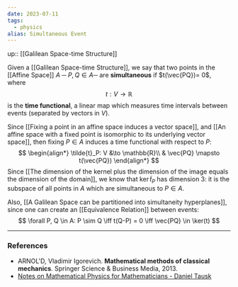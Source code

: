 ```yaml
---
date: 2023-07-11
tags:
  - physics
alias: Simultaneous Event
---
```

up:: [[Galilean Space-time Structure]]

Given a [[Galilean Space-time Structure]], we say that two points in the [[Affine Space]] $A$ ─ $P, Q \in A$─ are **simultaneous** if $t(\vec{PQ})= 0$, where
$$
t: V \to \mathbb{R}
$$
is the **time functional**, a linear map which measures time intervals between events (separated by vectors in $V$).

Since [[Fixing a point in an affine space induces a vector space]], and [[An affine space with a fixed point is isomorphic to its underlying vector space]], then fixing $P \in A$ induces a time functional with respect to $P$:
$$
\begin{align*}
\tilde{t}_P: V &\to \mathbb{R}\\
& \vec{PQ} \mapsto t(\vec{PQ})
\end{align*}
$$
Since [[The dimension of the kernel plus the dimension of the image equals the dimension of the domain]], we know that $\ker \tilde{t}_P$ has dimension $3$: it is the subspace of all points in $A$ which are simultaneous to $P \in A$.

Also, [[A Galilean Space can be partitioned into simultaneity hyperplanes]], since one can create an [[Equivalence Relation]] between events:
$$
\forall P, Q \in A: P \sim Q \iff t(Q-P) = 0 \iff \vec{PQ} \in \ker(t)
$$


---
### References
- ARNOL'D, Vladimir Igorevich. **Mathematical methods of classical mechanics**. Springer Science & Business Media, 2013.
- [Notes on Mathematical Physics for Mathematicians - Daniel Tausk](https://www.ime.usp.br/\~tausk/texts/MathPhysics.pdf)
